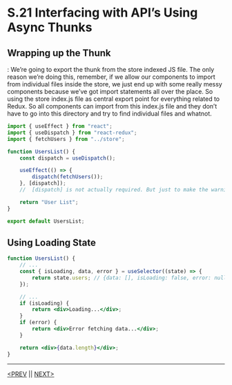 # S.21 Interfacing with API’s Using Async Thunks

## Wrapping up the Thunk

: We’re going to export the thunk from the store indexed JS file. The only reason we’re doing this, remember, if we allow our components to import from individual files inside the store, we just end up with some really messy components because we’ve got import statements all over the place. So using the store index.js file as central export point for everything related to Redux. So all components can import from this index.js file and they don’t have to go into this directory and try to find individual files and whatnot.

```jsx
import { useEffect } from "react";
import { useDispatch } from "react-redux";
import { fetchUsers } from "../store";

function UsersList() {
	const dispatch = useDispatch();

	useEffect(() => {
		dispatch(fetchUsers());
	}, [dispatch]);
	//  [dispatch] is not actually required. But just to make the warning go away

	return "User List";
}

export default UsersList;
```

## Using Loading State

```jsx
function UsersList() {
	// ...
	const { isLoading, data, error } = useSelector((state) => {
		return state.users; // {data: [], isLoading: false, error: null }
	});

	// ...
	if (isLoading) {
		return <div>Loading...</div>;
	}
	if (error) {
		return <div>Error fetching data...</div>;
	}

	return <div>{data.length}</div>;
}
```

---

[<PREV](./230321.md) || [NEXT>](./230323.md)
